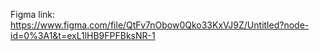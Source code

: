 Figma link: https://www.figma.com/file/QtFv7nObow0Qko33KxVJ9Z/Untitled?node-id=0%3A1&t=exL1lHB9FPFBksNR-1